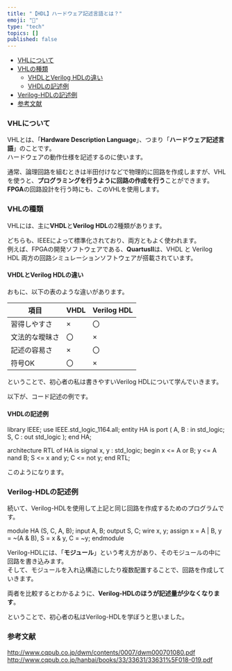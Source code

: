 ```yaml
---
title: "【HDL】ハードウェア記述言語とは？"
emoji: "🤖"
type: "tech"
topics: []
published: false
---
```


* [VHLについて](#VHLについて)
* [VHLの種類](#VHLの種類)  
   * [VHDLとVerilog HDLの違い](#VHDLとVerilog-HDLの違い)  
   * [VHDLの記述例](#VHDLの記述例)
* [Verilog-HDLの記述例](#Verilog-HDLの記述例)
* [参考文献](#参考文献)

### VHLについて

VHLとは、「**Hardware Description Language**」、つまり「**ハードウェア記述言語**」のことです。  
ハードウェアの動作仕様を記述するのに使います。

通常、論理回路を組むときは半田付けなどで物理的に回路を作成しますが、VHLを使うと、**プログラミングを行うように回路の作成を行う**ことができます。**FPGA**の回路設計を行う時にも、このVHLを使用します。  
  
  
### VHLの種類

VHLには、主に**VHDL**と**Verilog HDL**の2種類があります。

どちらも、IEEEによって標準化されており、両方ともよく使われます。  
例えば、FPGAの開発ソフトウェアである、**QuartusII**は、VHDL と Verilog HDL 両方の回路シミュレーションソフトウェアが搭載されています。

#### VHDLとVerilog HDLの違い

おもに、以下の表のような違いがあります。

| 項目      | VHDL | Verilog HDL |
| ------- | ---- | ----------- |
| 習得しやすさ  | ×    | 〇           |
| 文法的な曖昧さ | 〇    | ×           |
| 記述の容易さ  | ×    | 〇           |
| 符号OK    | 〇    | ×           |

ということで、初心者の私は書きやすいVerilog HDLについて学んでいきます。

以下が、コード記述の例です。

#### VHDLの記述例

library IEEE;
use IEEE.std_logic_1164.all;
entity HA is
   port (
       A, B : in std_logic;
       S, C : out std_logic
    );
end HA;

architecture RTL of HA is
signal x, y : std_logic;
begin
     x <= A or B;
     y <= A nand B;
     S <= x and y;
     C <= not y;
end RTL;

このようになります。  
  
### Verilog-HDLの記述例

続いて、Verilog-HDLを使用して上記と同じ回路を作成するためのプログラムです。

module HA (S, C, A, B);
    input A, B;
    output S, C;
    wire x, y;
    assign x = A | B,
               y = ~(A & B),
               S = x & y,
               C = ~y;
endmodule

Verilog-HDLには、「**モジュール**」という考え方があり、そのモジュールの中に回路を書き込みます。  
そして、モジュールを入れ込構造にしたり複数配置することで、回路を作成していきます。

両者を比較するとわかるように、**Verilog-HDLのほうが記述量が少なくなります**。

  
ということで、初心者の私はVerilog-HDLを学ぼうと思いました。

### 参考文献

<http://www.cqpub.co.jp/dwm/contents/0007/dwm000701080.pdf>  
<http://www.cqpub.co.jp/hanbai/books/33/33631/33631%5F018-019.pdf>